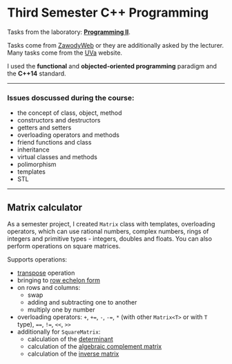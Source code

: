 # Third Semester C++ Programming

Tasks from the laboratory: [__Programming II__](https://usosweb.umk.pl/kontroler.php?_action=katalog2/przedmioty/pokazPrzedmiot&kod=1000-I1PR2).

Tasks come from [ZawodyWeb](https://www.mat.umk.pl:8070/ZawodyWeb) or they are additionally asked by the lecturer. 
Many tasks come from the [UVa](https://uva.onlinejudge.org) website.

I used the __functional__ and __objected-oriented programming__ paradigm and the __C++14__ standard.

---

### Issues doscussed during the course:

- the concept of class, object, method
- constructors and destructors
- getters and setters
- overloading operators and methods
- friend functions and class
- inheritance
- virtual classes and methods
- polimorphism
- templates
- STL

---

## Matrix calculator

As a semester project, I created `Matrix` class with templates, overloading operators, which can use rational numbers, complex numbers, rings of integers and primitive types - integers, doubles and floats. You can also perform operations on square matrices.

Supports operations:
- [transpose](https://en.wikipedia.org/wiki/Transpose) operation
- bringing to [row echelon form](https://en.wikipedia.org/wiki/Row_echelon_form)
- on rows and columns: 
  - swap
  - adding and subtracting one to another
  - multiply one by number
- overloading operators: `+`, `+=`, `-`, `-=`, `*` (with other `Matrix<T>` or with `T` type), `==`, `!=`, `<<`, `>>`
- additionally for `SquareMatrix`:
  - calculation of the [determinant](https://en.wikipedia.org/wiki/Determinant)
  - calculation of the [algebraic complement matrix](http://mathworld.wolfram.com/Cofactor.html)
  - calculation of the [inverse matrix](https://en.wikipedia.org/wiki/Invertible_matrix)
